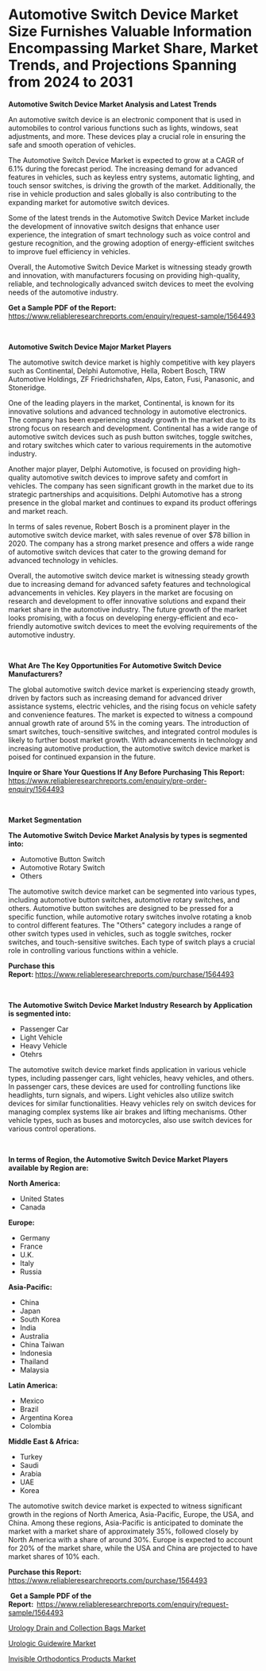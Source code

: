 <p><h1>Automotive Switch Device Market Size Furnishes Valuable Information Encompassing Market Share, Market Trends, and Projections Spanning from 2024 to 2031</h1></p><p><strong>Automotive Switch Device Market Analysis and Latest Trends</strong></p>
<p><p>An automotive switch device is an electronic component that is used in automobiles to control various functions such as lights, windows, seat adjustments, and more. These devices play a crucial role in ensuring the safe and smooth operation of vehicles.</p><p>The Automotive Switch Device Market is expected to grow at a CAGR of 6.1% during the forecast period. The increasing demand for advanced features in vehicles, such as keyless entry systems, automatic lighting, and touch sensor switches, is driving the growth of the market. Additionally, the rise in vehicle production and sales globally is also contributing to the expanding market for automotive switch devices.</p><p>Some of the latest trends in the Automotive Switch Device Market include the development of innovative switch designs that enhance user experience, the integration of smart technology such as voice control and gesture recognition, and the growing adoption of energy-efficient switches to improve fuel efficiency in vehicles.</p><p>Overall, the Automotive Switch Device Market is witnessing steady growth and innovation, with manufacturers focusing on providing high-quality, reliable, and technologically advanced switch devices to meet the evolving needs of the automotive industry.</p></p>
<p><strong>Get a Sample PDF of the Report:&nbsp;</strong> <a href="https://www.reliableresearchreports.com/enquiry/request-sample/1564493">https://www.reliableresearchreports.com/enquiry/request-sample/1564493</a></p>
<p>&nbsp;</p>
<p><strong>Automotive Switch Device Major Market Players</strong></p>
<p><p>The automotive switch device market is highly competitive with key players such as Continental, Delphi Automotive, Hella, Robert Bosch, TRW Automotive Holdings, ZF Friedrichshafen, Alps, Eaton, Fusi, Panasonic, and Stoneridge.</p><p>One of the leading players in the market, Continental, is known for its innovative solutions and advanced technology in automotive electronics. The company has been experiencing steady growth in the market due to its strong focus on research and development. Continental has a wide range of automotive switch devices such as push button switches, toggle switches, and rotary switches which cater to various requirements in the automotive industry.</p><p>Another major player, Delphi Automotive, is focused on providing high-quality automotive switch devices to improve safety and comfort in vehicles. The company has seen significant growth in the market due to its strategic partnerships and acquisitions. Delphi Automotive has a strong presence in the global market and continues to expand its product offerings and market reach.</p><p>In terms of sales revenue, Robert Bosch is a prominent player in the automotive switch device market, with sales revenue of over $78 billion in 2020. The company has a strong market presence and offers a wide range of automotive switch devices that cater to the growing demand for advanced technology in vehicles.</p><p>Overall, the automotive switch device market is witnessing steady growth due to increasing demand for advanced safety features and technological advancements in vehicles. Key players in the market are focusing on research and development to offer innovative solutions and expand their market share in the automotive industry. The future growth of the market looks promising, with a focus on developing energy-efficient and eco-friendly automotive switch devices to meet the evolving requirements of the automotive industry.</p></p>
<p>&nbsp;</p>
<p><strong>What Are The Key Opportunities For Automotive Switch Device Manufacturers?</strong></p>
<p><p>The global automotive switch device market is experiencing steady growth, driven by factors such as increasing demand for advanced driver assistance systems, electric vehicles, and the rising focus on vehicle safety and convenience features. The market is expected to witness a compound annual growth rate of around 5% in the coming years. The introduction of smart switches, touch-sensitive switches, and integrated control modules is likely to further boost market growth. With advancements in technology and increasing automotive production, the automotive switch device market is poised for continued expansion in the future.</p></p>
<p><strong>Inquire or Share Your Questions If Any Before Purchasing This Report:</strong> <a href="https://www.reliableresearchreports.com/enquiry/pre-order-enquiry/1564493">https://www.reliableresearchreports.com/enquiry/pre-order-enquiry/1564493</a></p>
<p>&nbsp;</p>
<p><strong>Market Segmentation</strong></p>
<p><strong>The Automotive Switch Device Market Analysis by types is segmented into:</strong></p>
<p><ul><li>Automotive Button Switch</li><li>Automotive Rotary Switch</li><li>Others</li></ul></p>
<p><p>The automotive switch device market can be segmented into various types, including automotive button switches, automotive rotary switches, and others. Automotive button switches are designed to be pressed for a specific function, while automotive rotary switches involve rotating a knob to control different features. The "Others" category includes a range of other switch types used in vehicles, such as toggle switches, rocker switches, and touch-sensitive switches. Each type of switch plays a crucial role in controlling various functions within a vehicle.</p></p>
<p><strong>Purchase this Report:&nbsp;</strong><a href="https://www.reliableresearchreports.com/purchase/1564493">https://www.reliableresearchreports.com/purchase/1564493</a></p>
<p>&nbsp;</p>
<p><strong>The Automotive Switch Device Market Industry Research by Application is segmented into:</strong></p>
<p><ul><li>Passenger Car</li><li>Light Vehicle</li><li>Heavy Vehicle</li><li>Otehrs</li></ul></p>
<p><p>The automotive switch device market finds application in various vehicle types, including passenger cars, light vehicles, heavy vehicles, and others. In passenger cars, these devices are used for controlling functions like headlights, turn signals, and wipers. Light vehicles also utilize switch devices for similar functionalities. Heavy vehicles rely on switch devices for managing complex systems like air brakes and lifting mechanisms. Other vehicle types, such as buses and motorcycles, also use switch devices for various control operations.</p></p>
<p>&nbsp;</p>
<p><strong>In terms of Region, the Automotive Switch Device Market Players available by Region are:</strong></p>
<p>
    <p> <strong> North America: </strong>
        <ul>
            <li>United States</li>
            <li>Canada</li>
        </ul>
        </p> 
    <p> <strong> Europe: </strong>
        <ul>
            <li>Germany</li>
            <li>France</li>
            <li>U.K.</li>
            <li>Italy</li>
            <li>Russia</li>
        </ul>
        </p> 
    <p> <strong> Asia-Pacific: </strong>
        <ul>
            <li>China</li>
            <li>Japan</li>
            <li>South Korea</li>
            <li>India</li>
            <li>Australia</li>
            <li>China Taiwan</li>
            <li>Indonesia</li>
            <li>Thailand</li>
            <li>Malaysia</li>
        </ul>
        </p> 
    <p> <strong> Latin America: </strong>
        <ul>
            <li>Mexico</li>
            <li>Brazil</li>
            <li>Argentina Korea</li>
            <li>Colombia</li>
        </ul>
        </p> 
    <p> <strong> Middle East & Africa: </strong>
        <ul>
            <li>Turkey</li>
            <li>Saudi</li>
            <li>Arabia</li>
            <li>UAE</li>
            <li>Korea</li>
        </ul>
    </p>
    </p>
<p><p>The automotive switch device market is expected to witness significant growth in the regions of North America, Asia-Pacific, Europe, the USA, and China. Among these regions, Asia-Pacific is anticipated to dominate the market with a market share of approximately 35%, followed closely by North America with a share of around 30%. Europe is expected to account for 20% of the market share, while the USA and China are projected to have market shares of 10% each.</p></p>
<p><strong>Purchase this Report: </strong><a href="https://www.reliableresearchreports.com/purchase/1564493">https://www.reliableresearchreports.com/purchase/1564493</a></p>
<p>&nbsp;<strong>Get a Sample PDF of the Report:&nbsp;&nbsp;</strong><a href="https://www.reliableresearchreports.com/enquiry/request-sample/1564493">https://www.reliableresearchreports.com/enquiry/request-sample/1564493</a></p>
<p><strong></strong></p>
<p><p><a href="https://view.publitas.com/reportprime-1/urology-drain-and-collection-bags-market-size-growth-outlook-from-2023-to-2030-projecting-at-markets-trends-analysis-by-application-regional-outlook-and-revenue/">Urology Drain and Collection Bags Market</a></p><p><a href="https://view.publitas.com/reportprime-1/global-urologic-guidewire-market-size-and-market-trends-insights-and-projections-from-2023-to-2030/">Urologic Guidewire Market</a></p><p><a href="https://view.publitas.com/reportprime-1/invisible-orthodontics-products-market-research-report-unlocks-analysis-on-the-market-financial-status-market-size-and-market-revenue-upto-2030/">Invisible Orthodontics Products Market</a></p></p>